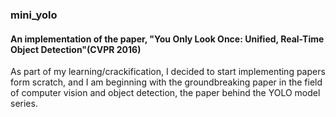 ### mini_yolo

#### An implementation of the paper, "You Only Look Once: Unified, Real-Time Object Detection"(CVPR 2016)

As part of my learning/crackification, I decided to start implementing papers form scratch, and I am beginning with the groundbreaking paper in the field of computer vision and object detection, the paper behind the YOLO model series.
